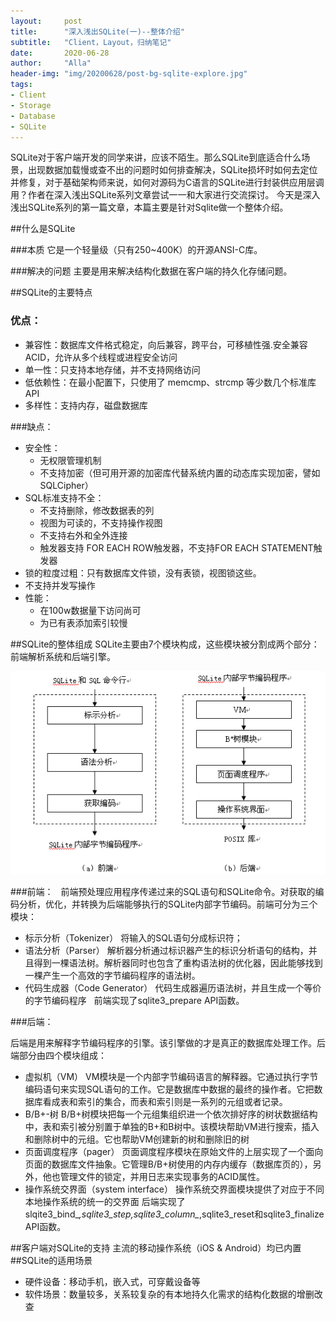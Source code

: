```yaml
---
layout:     post
title:      "深入浅出SQLite(一)--整体介绍"
subtitle:   "Client，Layout，归纳笔记"
date:       2020-06-28
author:     "Alla"
header-img: "img/20200628/post-bg-sqlite-explore.jpg"
tags:
- Client
- Storage
- Database
- SQLite
---
```

SQLite对于客户端开发的同学来讲，应该不陌生。那么SQLite到底适合什么场景，出现数据加载慢或查不出的问题时如何排查解决，SQLite损坏时如何去定位并修复，对于基础架构师来说，如何对源码为C语言的SQLite进行封装供应用层调用？作者在深入浅出SQLite系列文章尝试一一和大家进行交流探讨。
今天是深入浅出SQLite系列的第一篇文章，本篇主要是针对Sqlite做一个整体介绍。

##什么是SQLite

###本质
它是一个轻量级（只有250~400K）的开源ANSI-C库。

###解决的问题
主要是用来解决结构化数据在客户端的持久化存储问题。

##SQLite的主要特点
### 优点：
- 兼容性：数据库文件格式稳定，向后兼容，跨平台，可移植性强.安全兼容ACID，允许从多个线程或进程安全访问
- 单一性：只支持本地存储，并不支持网络访问
- 低依赖性：在最小配置下，只使用了 memcmp、strcmp 等少数几个标准库 API
- 多样性：支持内存，磁盘数据库

###缺点：
- 安全性：
    - 无权限管理机制
    - 不支持加密（但可用开源的加密库代替系统内置的动态库实现加密，譬如 SQLCipher）
- SQL标准支持不全：
    - 不支持删除，修改数据表的列
    - 视图为可读的，不支持操作视图
    - 不支持右外和全外连接
    - 触发器支持 FOR EACH ROW触发器，不支持FOR EACH STATEMENT触发器
- 锁的粒度过粗：只有数据库文件锁，没有表锁，视图锁这些。
- 不支持并发写操作
- 性能：
    - 在100w数据量下访问尚可
    - 为已有表添加索引较慢

##SQLite的整体组成
SQLite主要由7个模块构成，这些模块被分割成两个部分：前端解析系统和后端引擎。

![](/img/20200628/sqlite-modules.jpg)


###前端：
 
前端预处理应用程序传递过来的SQL语句和SQLite命令。对获取的编码分析，优化，并转换为后端能够执行的SQLite内部字节编码。前端可分为三个模块：
 
- 标示分析（Tokenizer）
将输入的SQL语句分成标识符；
 
- 语法分析（Parser）
解析器分析通过标识器产生的标识分析语句的结构，并且得到一棵语法树。解析器同时也包含了重构语法树的优化器，因此能够找到一棵产生一个高效的字节编码程序的语法树。
 
- 代码生成器（Code Generator）
代码生成器遍历语法树，并且生成一个等价的字节编码程序
 
前端实现了sqlite3_prepare API函数。


###后端：

后端是用来解释字节编码程序的引擎。该引擎做的才是真正的数据库处理工作。后端部分由四个模块组成：
 
- 虚拟机（VM）
VM模块是一个内部字节编码语言的解释器。它通过执行字节编码语句来实现SQL语句的工作。它是数据库中数据的最终的操作者。它把数据库看成表和索引的集合，而表和索引则是一系列的元组或者记录。
 
- B/B+-树
B/B+树模块把每一个元组集组织进一个依次排好序的树状数据结构中，表和索引被分别置于单独的B+和B树中。该模块帮助VM进行搜索，插入和删除树中的元组。它也帮助VM创建新的树和删除旧的树
 
- 页面调度程序（pager）
页面调度程序模块在原始文件的上层实现了一个面向页面的数据库文件抽象。它管理B/B+树使用的内存内缓存（数据库页的），另外，他也管理文件的锁定，并用日志来实现事务的ACID属性。
 
- 操作系统交界面（system interface）
操作系统交界面模块提供了对应于不同本地操作系统的统一的交界面
后端实现了slqite3_bind_*,sqlite3_step,sqlite3_column_*,sqlite3_reset和sqlite3_finalize API函数。

##客户端对SQLite的支持
主流的移动操作系统（iOS & Android）均已内置
##SQLite的适用场景
- 硬件设备：移动手机，嵌入式，可穿戴设备等
- 软件场景：数量较多，关系较复杂的有本地持久化需求的结构化数据的增删改查




